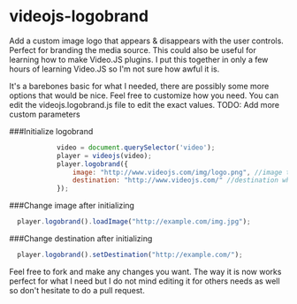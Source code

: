 videojs-logobrand
=================

Add a custom image logo that appears & disappears with the user controls. Perfect for branding the media source. 
This could also be useful for learning how to make Video.JS plugins. I put this together in only a few hours of learning Video.JS so I'm not sure how awful it is.

It's a barebones basic for what I needed, there are possibly some more options that would be nice. Feel free to customize how you need. You can edit the videojs.logobrand.js file to edit the exact values.
TODO: Add more custom parameters

###Initialize logobrand
```JavaScript
			video = document.querySelector('video');
			player = videojs(video);
			player.logobrand({
				image: "http://www.videojs.com/img/logo.png", //image to use
				destination: "http://www.videojs.com/" //destination when clicked
			});
```
###Change image after initializing
```JavaScript
  player.logobrand().loadImage("http://example.com/img.jpg");
```
###Change destination after initializing
```JavaScript
  player.logobrand().setDestination("http://example.com/");
```

Feel free to fork and make any changes you want.
The way it is now works perfect for what I need but I do not mind editing it for others needs as well so don't hesitate to do a pull request.
